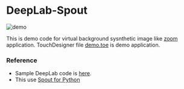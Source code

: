 # DeepLab-Spout
![demo](/demo.gif)

This is demo code for virtual background sysnthetic image like [zoom](https://zoom.us/jp-jp/meetings.html) application.
TouchDesigner file [demo.toe](/demo.toe) is demo application.

 ### Reference
- Sample DeepLab code is [here](https://averdones.github.io/real-time-semantic-image-segmentation-with-deeplab-in-tensorflow/).
- This use [Spout for Python](https://github.com/spiraltechnica/Spout-for-Python)
